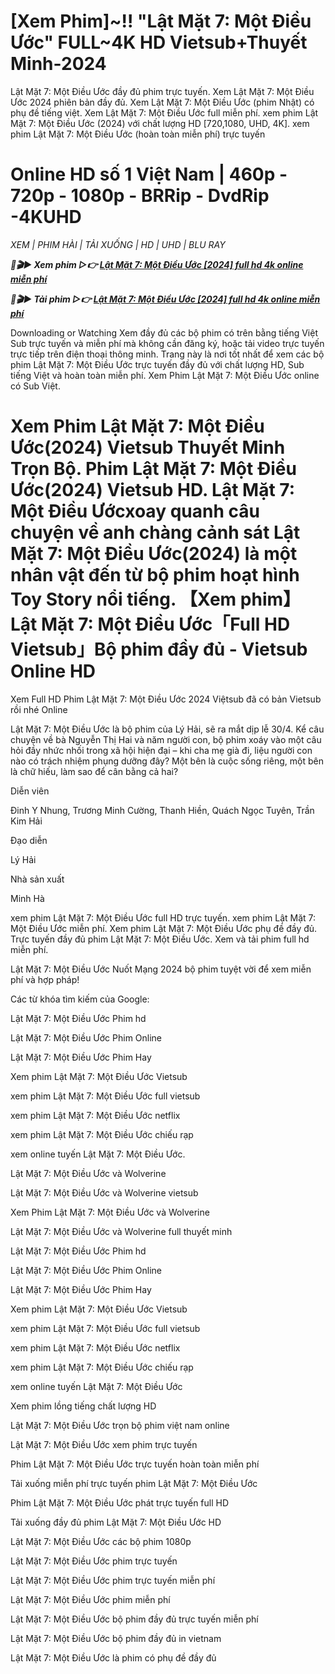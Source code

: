 <h1>[Xem Phim]~!! "Lật Mặt 7: Một Điều Ước" FULL~4K HD Vietsub+Thuyết Minh-2024</h1>

Lật Mặt 7: Một Điều Ước đầy đủ phim trực tuyến. Xem Lật Mặt 7: Một Điều Ước 2024 phiên bản đầy đủ. Xem Lật Mặt 7: Một Điều Ước (phim Nhật) có phụ đề tiếng việt. Xem Lật Mặt 7: Một Điều Ước full miễn phí. xem phim Lật Mặt 7: Một Điều Ước (2024) với chất lượng HD [720,1080, UHD, 4K]. xem phim Lật Mặt 7: Một Điều Ước (hoàn toàn miễn phí) trực tuyến

<h1>Online HD số 1 Việt Nam | 460p - 720p - 1080p - BRRip - DvdRip -4KUHD</h1>

<I>XEM | PHIM HÀI | TẢI XUỐNG | HD | UHD | BLU RAY</I>

<p><b><I>🔴🎬▶ Xem phim ▷👉 <a href="https://zeta.figy.digital/vi/movie/1258626/face-off-7-one-wish" rel="noopener">Lật Mặt 7: Một Điều Ước [2024] full hd 4k online miễn phí</a></I></b></p>

<p><b><I>🔴🎬▶ Tải phim ▷👉 <a href="https://zeta.figy.digital/vi/movie/1258626/face-off-7-one-wish" rel="noopener">Lật Mặt 7: Một Điều Ước [2024] full hd 4k online miễn phí</a></I></b></p>

Downloading or Watching Xem đầy đủ các bộ phim có trên bằng tiếng Việt Sub trực tuyến và miễn phí mà không cần đăng ký, hoặc tải video trực tuyến trực tiếp trên điện thoại thông minh. Trang này là nơi tốt nhất để xem các bộ phim Lật Mặt 7: Một Điều Ước trực tuyến đầy đủ với chất lượng HD, Sub tiếng Việt và hoàn toàn miễn phí. Xem Phim Lật Mặt 7: Một Điều Ước online có Sub Việt.

<h1>Xem Phim Lật Mặt 7: Một Điều Ước(2024) Vietsub Thuyết Minh Trọn Bộ. Phim Lật Mặt 7: Một Điều Ước(2024) Vietsub HD. Lật Mặt 7: Một Điều Ướcxoay quanh câu chuyện về anh chàng cảnh sát Lật Mặt 7: Một Điều Ước(2024) là một nhân vật đến từ bộ phim hoạt hình Toy Story nổi tiếng. 【Xem phim】Lật Mặt 7: Một Điều Ước「Full HD Vietsub」Bộ phim đầy đủ - Vietsub Online HD</h1>

Xem Full HD Phim Lật Mặt 7: Một Điều Ước 2024 Việtsub đã có bản Vietsub rồi nhé Online

Lật Mặt 7: Một Điều Ước là bộ phim của Lý Hải, sẽ ra mắt dịp lễ 30/4. Kể câu chuyện về bà Nguyễn Thị Hai và năm người con, bộ phim xoáy vào một câu hỏi đầy nhức nhối trong xã hội hiện đại – khi cha mẹ già đi, liệu người con nào có trách nhiệm phụng dưỡng đây? Một bên là cuộc sống riêng, một bên là chữ hiếu, làm sao để cân bằng cả hai?

Diễn viên

Đinh Y Nhung, Trương Minh Cường, Thanh Hiền, Quách Ngọc Tuyên, Trần Kim Hải

Đạo diễn

Lý Hải

Nhà sản xuất

Minh Hà

xem phim Lật Mặt 7: Một Điều Ước full HD trực tuyến. xem phim Lật Mặt 7: Một Điều Ước miễn phí. Xem phim Lật Mặt 7: Một Điều Ước phụ đề đầy đủ. Trực tuyến đầy đủ phim Lật Mặt 7: Một Điều Ước. Xem và tải phim full hd miễn phí.

Lật Mặt 7: Một Điều Ước Nuốt Mạng 2024 bộ phim tuyệt vời để xem miễn phí và hợp pháp!

Các từ khóa tìm kiếm của Google:

Lật Mặt 7: Một Điều Ước Phim hd

Lật Mặt 7: Một Điều Ước Phim Online

Lật Mặt 7: Một Điều Ước Phim Hay

Xem phim Lật Mặt 7: Một Điều Ước Vietsub

xem phim Lật Mặt 7: Một Điều Ước full vietsub

xem phim Lật Mặt 7: Một Điều Ước netflix

xem phim Lật Mặt 7: Một Điều Ước chiếu rạp

xem online tuyến Lật Mặt 7: Một Điều Ước.

Lật Mặt 7: Một Điều Ước và Wolverine

Lật Mặt 7: Một Điều Ước và Wolverine vietsub

Xem Phim Lật Mặt 7: Một Điều Ước và Wolverine

Lật Mặt 7: Một Điều Ước và Wolverine full thuyết minh

Lật Mặt 7: Một Điều Ước Phim hd

Lật Mặt 7: Một Điều Ước Phim Online

Lật Mặt 7: Một Điều Ước Phim Hay

Xem phim Lật Mặt 7: Một Điều Ước Vietsub

xem phim Lật Mặt 7: Một Điều Ước full vietsub

xem phim Lật Mặt 7: Một Điều Ước netflix

xem phim Lật Mặt 7: Một Điều Ước chiếu rạp

xem online tuyến Lật Mặt 7: Một Điều Ước

Xem phim lồng tiếng chất lượng HD

Lật Mặt 7: Một Điều Ước trọn bộ phim việt nam online

Lật Mặt 7: Một Điều Ước xem phim trực tuyến

Phim Lật Mặt 7: Một Điều Ước trực tuyến hoàn toàn miễn phí

Tải xuống miễn phí trực tuyến phim Lật Mặt 7: Một Điều Ước

Phim Lật Mặt 7: Một Điều Ước phát trực tuyến full HD

Tải xuống đầy đủ phim Lật Mặt 7: Một Điều Ước HD

Lật Mặt 7: Một Điều Ước các bộ phim 1080p

Lật Mặt 7: Một Điều Ước phim trực tuyến

Lật Mặt 7: Một Điều Ước phim trực tuyến miễn phí

Lật Mặt 7: Một Điều Ước phim miễn phí

Lật Mặt 7: Một Điều Ước bộ phim đầy đủ trực tuyến miễn phí

Lật Mặt 7: Một Điều Ước bộ phim đầy đủ in vietnam

Lật Mặt 7: Một Điều Ước là phim có phụ đề đầy đủ
